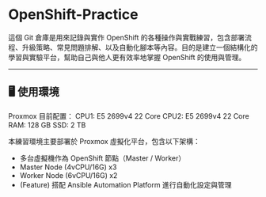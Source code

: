 
# OpenShift-Practice

這個 Git 倉庫是用來記錄與實作 OpenShift 的各種操作與實戰練習，包含部署流程、升級策略、常見問題排解、以及自動化腳本等內容。目的是建立一個結構化的學習與實驗平台，幫助自己與他人更有效率地掌握 OpenShift 的使用與管理。

---

## 🖥️ 使用環境

Proxmox 目前配置：
CPU1: E5 2699v4 22 Core
CPU2: E5 2699v4 22 Core
RAM: 128 GB
SSD: 2 TB

本練習環境主要部署於 Proxmox 虛擬化平台，包含以下架構：

- 多台虛擬機作為 OpenShift 節點（Master / Worker）
- Master Node (4vCPU/16G) x3
- Worker Node (6vCPU/16G) x2
- (Feature) 搭配 Ansible Automation Platform 進行自動化設定與管理

